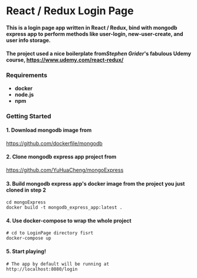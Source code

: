 # React / Redux Login Page 
 
#### This is a login page app written in React / Redux, bind with mongodb express app to perform methods like user-login, new-user-create, and user info storage.     

#### The project used a nice boilerplate from*Stephen Grider*'s fabulous Udemy course, https://www.udemy.com/react-redux/

 
### Requirements
 
 * **docker** 
 * **node.js**
 * **npm**
 
### Getting Started

#### 1. Download mongodb image from 
    
https://github.com/dockerfile/mongodb

#### 2. Clone mongodb express app project from 

https://github.com/YuHuaCheng/mongoExpress
        
#### 3. Build mongodb express app's docker image from the project you just cloned in step 2
    cd mongoExpress
    docker build -t mongodb_express_app:latest .
    
#### 4. Use docker-compose to wrap the whole project
    # cd to LoginPage directory fisrt
    docker-compose up
    
#### 5. Start playing!   
    # The app by default will be running at 
    http://localhost:8080/login